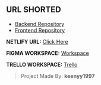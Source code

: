 ## URL SHORTED

- [Backend Repository](https://github.com/Keenyy1997/shorturl-ts-back)
- [Frontend Repository](https://github.com/Keenyy1997/shorturl-react-front)

**NETLIFY URL:**
[Click Here](https://festive-nobel-d59e77.netlify.app)

**FIGMA WORKSPACE:**
[Workspace](https://www.figma.com/file/9ONAvl6fFitDRSoczbbOMQ/Short-URL?node-id=1%3A20)

**TRELLO WORKSPACE:**
[Trello](https://trello.com/b/g28RAvwV/shorturl-ts)


> Project Made By:  **keenyy1997**

